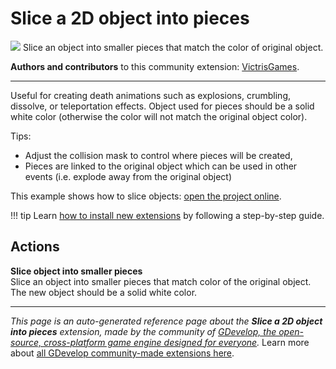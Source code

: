 # Slice a 2D object into pieces

<img src="https://asset-resources.gdevelop.io/public-resources/Icons/2ea979b9db9294f26b40687e214f26d7926682457113ccc6dca4174bce6033aa_knife.svg" class="extension-icon"></img>
Slice an object into smaller pieces that match the color of original object.

**Authors and contributors** to this community extension: [VictrisGames](https://gd.games/VictrisGames).

---

Useful for creating death animations such as explosions, crumbling, dissolve, or teleportation effects.
Object used for pieces should be a solid white color (otherwise the color will not match the original object color).

Tips:

- Adjust the collision mask to control where pieces will be created,
- Pieces are linked to the original object which can be used in other events (i.e. explode away from the original object)

This example shows how to slice objects: [open the project online](https://editor.gdevelop.io/?project=example://object-slicer.json).

!!! tip
    Learn [how to install new extensions](/gdevelop5/extensions/search) by following a step-by-step guide.

## Actions

**Slice object into smaller pieces**  
Slice an object into smaller pieces that match color of the original object. The new object should be a solid white color.




---

*This page is an auto-generated reference page about the **Slice a 2D object into pieces** extension, made by the community of [GDevelop, the open-source, cross-platform game engine designed for everyone](https://gdevelop.io/).* Learn more about [all GDevelop community-made extensions here](/gdevelop5/extensions).